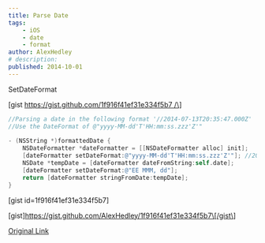```yaml
---
title: Parse Date
tags:
    - iOS
    - date
    - format
author: AlexHedley
# description: 
published: 2014-10-01
---
```


SetDateFormat

\[gist https://gist.github.com/1f916f41ef31e334f5b7 /\]

```objectivec
//Parsing a date in the following format '//2014-07-13T20:35:47.000Z'
//Use the DateFormat of @"yyyy-MM-dd'T'HH:mm:ss.zzz'Z'"
 
- (NSString *)formattedDate {
    NSDateFormatter *dateFormatter = [[NSDateFormatter alloc] init];
    [dateFormatter setDateFormat:@"yyyy-MM-dd'T'HH:mm:ss.zzz'Z'"]; //2014-07-13T20:35:47.000Z
    NSDate *tempDate = [dateFormatter dateFromString:self.date];
    [dateFormatter setDateFormat:@"EE MMM, dd"];
    return [dateFormatter stringFromDate:tempDate];
}
```

\[gist id=1f916f41ef31e334f5b7\]

\[gist\]https://gist.github.com/AlexHedley/1f916f41ef31e334f5b7\[/gist\]

[Original Link](https://alexhedley.wordpress.com/2014/10/01/parse-date/)
